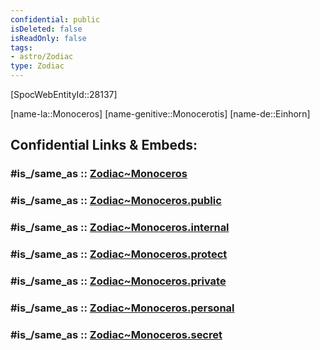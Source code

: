 ```yaml
---
confidential: public
isDeleted: false
isReadOnly: false
tags:
- astro/Zodiac
type: Zodiac
---
```


[SpocWebEntityId::28137]


[name-la::Monoceros]
[name-genitive::Monocerotis]
[name-de::Einhorn]


## Confidential Links & Embeds: 

### #is_/same_as :: [Zodiac~Monoceros](/_Standards/Astronomy/Star~Constellation/Zodiac~Monoceros.md) 

### #is_/same_as :: [Zodiac~Monoceros.public](/_public/Astronomy/Star~Constellation/Zodiac~Monoceros.public.md) 

### #is_/same_as :: [Zodiac~Monoceros.internal](/_internal/Astronomy/Star~Constellation/Zodiac~Monoceros.internal.md) 

### #is_/same_as :: [Zodiac~Monoceros.protect](/_protect/Astronomy/Star~Constellation/Zodiac~Monoceros.protect.md) 

### #is_/same_as :: [Zodiac~Monoceros.private](/_private/Astronomy/Star~Constellation/Zodiac~Monoceros.private.md) 

### #is_/same_as :: [Zodiac~Monoceros.personal](/_personal/Astronomy/Star~Constellation/Zodiac~Monoceros.personal.md) 

### #is_/same_as :: [Zodiac~Monoceros.secret](/_secret/Astronomy/Star~Constellation/Zodiac~Monoceros.secret.md)

